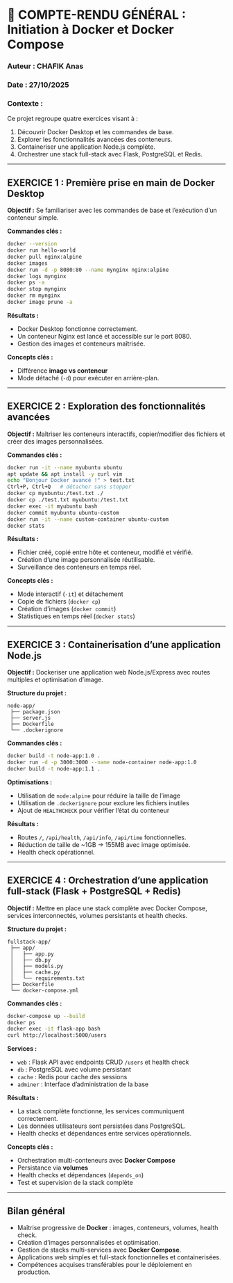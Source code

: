 

# 🧾 COMPTE-RENDU GÉNÉRAL : Initiation à Docker et Docker Compose

### **Auteur :** CHAFIK Anas

### **Date :** 27/10/2025

### **Contexte :**

Ce projet regroupe quatre exercices visant à :

1. Découvrir Docker Desktop et les commandes de base.
2. Explorer les fonctionnalités avancées des conteneurs.
3. Containeriser une application Node.js complète.
4. Orchestrer une stack full-stack avec Flask, PostgreSQL et Redis.

---

## **EXERCICE 1 : Première prise en main de Docker Desktop**

**Objectif :** Se familiariser avec les commandes de base et l’exécution d’un conteneur simple.

**Commandes clés :**

```bash
docker --version
docker run hello-world
docker pull nginx:alpine
docker images
docker run -d -p 8080:80 --name mynginx nginx:alpine
docker logs mynginx
docker ps -a
docker stop mynginx
docker rm mynginx
docker image prune -a
```

**Résultats :**

* Docker Desktop fonctionne correctement.
* Un conteneur Nginx est lancé et accessible sur le port 8080.
* Gestion des images et conteneurs maîtrisée.

**Concepts clés :**

* Différence **image vs conteneur**
* Mode détaché (`-d`) pour exécuter en arrière-plan.

---

## **EXERCICE 2 : Exploration des fonctionnalités avancées**

**Objectif :** Maîtriser les conteneurs interactifs, copier/modifier des fichiers et créer des images personnalisées.

**Commandes clés :**

```bash
docker run -it --name myubuntu ubuntu
apt update && apt install -y curl vim
echo "Bonjour Docker avancé !" > test.txt
Ctrl+P, Ctrl+Q   # détacher sans stopper
docker cp myubuntu:/test.txt ./
docker cp ./test.txt myubuntu:/test.txt
docker exec -it myubuntu bash
docker commit myubuntu ubuntu-custom
docker run -it --name custom-container ubuntu-custom
docker stats
```

**Résultats :**

* Fichier créé, copié entre hôte et conteneur, modifié et vérifié.
* Création d’une image personnalisée réutilisable.
* Surveillance des conteneurs en temps réel.

**Concepts clés :**

* Mode interactif (`-it`) et détachement
* Copie de fichiers (`docker cp`)
* Création d’images (`docker commit`)
* Statistiques en temps réel (`docker stats`)

---

## **EXERCICE 3 : Containerisation d’une application Node.js**

**Objectif :** Dockeriser une application web Node.js/Express avec routes multiples et optimisation d’image.

**Structure du projet :**

```
node-app/
 ├── package.json
 ├── server.js
 ├── Dockerfile
 └── .dockerignore
```

**Commandes clés :**

```bash
docker build -t node-app:1.0 .
docker run -d -p 3000:3000 --name node-container node-app:1.0
docker build -t node-app:1.1 .
```

**Optimisations :**

* Utilisation de `node:alpine` pour réduire la taille de l’image
* Utilisation de `.dockerignore` pour exclure les fichiers inutiles
* Ajout de `HEALTHCHECK` pour vérifier l’état du conteneur

**Résultats :**

* Routes `/`, `/api/health`, `/api/info`, `/api/time` fonctionnelles.
* Réduction de taille de ~1GB → 155MB avec image optimisée.
* Health check opérationnel.

---

## **EXERCICE 4 : Orchestration d’une application full-stack (Flask + PostgreSQL + Redis)**

**Objectif :** Mettre en place une stack complète avec Docker Compose, services interconnectés, volumes persistants et health checks.

**Structure du projet :**

```
fullstack-app/
 ├── app/
 │   ├── app.py
 │   ├── db.py
 │   ├── models.py
 │   ├── cache.py
 │   └── requirements.txt
 ├── Dockerfile
 └── docker-compose.yml
```

**Commandes clés :**

```bash
docker-compose up --build
docker ps
docker exec -it flask-app bash
curl http://localhost:5000/users
```

**Services :**

* `web` : Flask API avec endpoints CRUD `/users` et health check
* `db` : PostgreSQL avec volume persistant
* `cache` : Redis pour cache des sessions
* `adminer` : Interface d’administration de la base

**Résultats :**

* La stack complète fonctionne, les services communiquent correctement.
* Les données utilisateurs sont persistées dans PostgreSQL.
* Health checks et dépendances entre services opérationnels.

**Concepts clés :**

* Orchestration multi-conteneurs avec **Docker Compose**
* Persistance via **volumes**
* Health checks et dépendances (`depends_on`)
* Test et supervision de la stack complète

---

## **Bilan général**

* Maîtrise progressive de **Docker** : images, conteneurs, volumes, health check.
* Création d’images personnalisées et optimisation.
* Gestion de stacks multi-services avec **Docker Compose**.
* Applications web simples et full-stack fonctionnelles et containerisées.
* Compétences acquises transférables pour le déploiement en production.


